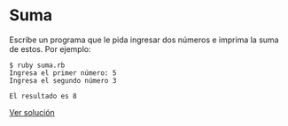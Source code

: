 # Suma

Escribe un programa que le pida ingresar dos números e imprima la suma de estos. Por ejemplo:

```
$ ruby suma.rb
Ingresa el primer número: 5
Ingresa el segundo número 3

El resultado es 8
```

[Ver solución](soluciones/nivel-1/suma.md)
